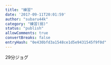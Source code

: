 ```yaml
---
title: "練習"
date: '2017-09-11T20:01:59'
author: "subaru44k"
category: "練習(弱)"
status: "publish"
allowComments: true
convertBreaks: false
entryHash: "0e430bfd3a1548ce1d5e9431545f9f0d"
---
```

29分ジョグ
